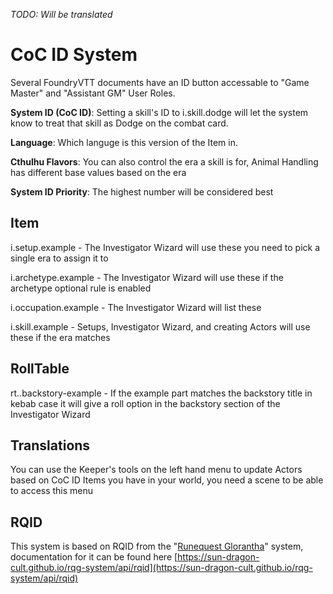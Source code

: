 <!--- This file is auto generated from module/manual/de/coc-id-system.md -->
*TODO: Will be translated*

# CoC ID System

Several FoundryVTT documents have an ID button accessable to "Game Master" and "Assistant GM" User Roles.

**System ID (CoC ID)**: Setting a skill's ID to i.skill.dodge will let the system know to treat that skill as Dodge on the combat card.

**Language**: Which languge is this version of the Item in.

**Cthulhu Flavors**: You can also control the era a skill is for, Animal Handling has different base values based on the era

**System ID Priority**: The highest number will be considered best

## Item
i.setup.example - The Investigator Wizard will use these you need to pick a single era to assign it to

i.archetype.example - The Investigator Wizard will use these if the archetype optional rule is enabled

i.occupation.example - The Investigator Wizard will list these

i.skill.example - Setups, Investigator Wizard, and creating Actors will use these if the era matches

## RollTable
rt..backstory-example - If the example part matches the backstory title in kebab case it will give a roll option in the backstory section of the Investigator Wizard

## Translations
You can use the Keeper's tools on the left hand menu to update Actors based on CoC ID Items you have in your world, you need a scene to be able to access this menu

## RQID
This system is based on RQID from the "[Runequest Glorantha](https://foundryvtt.com/packages/rqg)" system, documentation for it can be found here [https://sun-dragon-cult.github.io/rqg-system/api/rqid](https://sun-dragon-cult.github.io/rqg-system/api/rqid)
